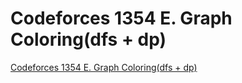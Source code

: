 # Codeforces 1354 E. Graph Coloring(dfs + dp)
[Codeforces 1354 E. Graph Coloring(dfs + dp)](https://aiwithcloud.com/2022/09/14/codeforces_1354_e-_graph_coloringdfs__dp/)